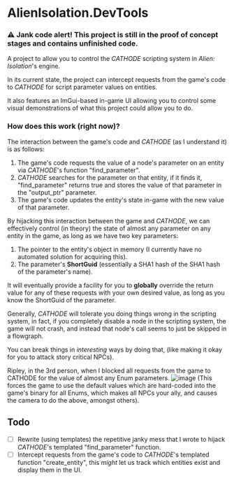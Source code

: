 # AlienIsolation.DevTools

### :warning: Jank code alert! This project is still in the proof of concept stages and contains unfinished code.

A project to allow you to control the _CATHODE_ scripting system in _Alien: Isolation_'s engine.

In its current state, the project can intercept requests from the game's code to _CATHODE_ for script parameter values on entities.

It also features an ImGui-based in-game UI allowing you to control some visual demonstrations of what this project could allow you to do.

### How does this work (right now)?
The interaction between the game's code and _CATHODE_ (as I understand it) is as follows:
1. The game's code requests the value of a node's parameter on an entity via _CATHODE_'s function "find_parameter".
2. _CATHODE_ searches for the parameter on that entity, if it finds it, "find_parameter" returns true and stores the value of that parameter in the "output_ptr" parameter.
3. The game's code updates the entity's state in-game with the new value of that parameter.

By hijacking this interaction between the game and _CATHODE_, we can effectively control (in theory) the state of almost any parameter on any entity in the game, 
as long as we have two key parameters:
1. The pointer to the entity's object in memory (I currently have no automated solution for acquiring this).
2. The parameter's **ShortGuid** (essentially a SHA1 hash of the SHA1 hash of the parameter's name). 

It will eventually provide a facility for you to **globally** override the return value for any of these requests with your own desired value, 
as long as you know the ShortGuid of the parameter.

Generally, _CATHODE_ will tolerate you doing things wrong in the scripting system, in fact, if you completely disable a node in the scripting system,
the game will not crash, and instead that node's call seems to just be skipped in a flowgraph.

You can break things in _interesting_ ways by doing that, (like making it okay for you to attack story critical NPCs).

Ripley, in the 3rd person, when I blocked all requests from the game to CATHODE for the value of almost any Enum parameters.
![image](https://cdn.discordapp.com/attachments/595332211826229257/873632514781089882/unknown.png)
(This forces the game to use the default values which are hard-coded into the game's binary for all Enums, which makes all NPCs your ally, and causes the camera to do
the above, amongst others).

## Todo
- [ ] Rewrite (using templates) the repetitive janky mess that I wrote to hijack _CATHODE_'s templated "find_parameter" function. 
- [ ] Intercept requests from the game's code to _CATHODE_'s templated function "create_entity", this _might_ let us track which entities exist and display them in the UI.
